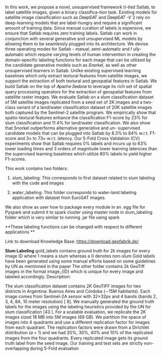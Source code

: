 In this work, we propose a novel, unsupervised framework ti-tled Satlab, to label satellite images, given a binary classifica-tion task. Existing models for satellite image classification such as 𝐷𝑒𝑒𝑝𝑆𝐴𝑇 and 𝐷𝑒𝑒𝑝𝑆𝐴𝑇 -𝑉 2 rely on deep-learning models that are label-hungry and require a significant amount of training data. Since manual curation of labels is expensive, we ensure that Satlab requires 𝑧𝑒𝑟𝑜 training labels. Satlab can work in conjunction with several generative and unsupervised ML models by allowing them to be seamlessly plugged into its architecture. We devise three operating modes for Satlab - 𝑚𝑎𝑛𝑢𝑎𝑙, 𝑠𝑒𝑚𝑖-𝑎𝑢𝑡𝑜𝑚𝑎𝑡𝑖𝑐 and 𝑓 𝑢𝑙𝑙𝑦-𝑎𝑢𝑡𝑜𝑚𝑎𝑡𝑖𝑐 which require varying levels of human intervention in creating the domain-specific labeling functions for each image that can be utilized by the candidate generative models such as 𝑆𝑛𝑜𝑟𝑘𝑒𝑙, as well as other unsupervised learners in Satlab. Unlike existing supervised learning baselines which only extract textural features from satellite images, we support the extraction of both textural and geospatial features in Satlab. We build Satlab on the top of 𝐴𝑝𝑎𝑐ℎ𝑒 𝑆𝑒𝑑𝑜𝑛𝑎 to leverage its rich set of spatial query processing operators for the extraction of geospatial features from satellite raster images. We evaluate Satlab on a slum classification dataset of 5M satellite images replicated from a seed set of 2K images and a two-class variant of a land/water classification dataset of 20K satellite images both captured by the Sentinel-2 satellite program. We empirically show that spatio-textural features enhance the classification F1-score by 23% for slum classification and 11.4% for land/water classification. We also show that Snorkel outperforms alternative generative and un- supervised candidate models that can be plugged into Satlab by 8.3% to 84% w.r.t. F1-score and 3× to 73× w.r.t. latency. Our 5-Fold Cross Validation (CV) experiments show that Satlab requires 0% labels and incurs up to 63% lower loading times and 3 orders of
magnitude lower learning latencies than the supervised learning baselines which utilize 80% labels to yield higher F1-scores.

This work contains two folders:

1. slum_labeling: This corresponds to first dataset related to slum labeling with the code and images

2. water_labeling: This folder corresponds to water-land labeling application with dataset from EuroSAT images.

We also show as user how to package every module in an .egg file for Pyspark and submit it to spark cluster using master node in slum_labeling folder which is very similar to running .jar file using spark

**These labeling functions can be changed with respect to different applications
**

Link to download Knowledge Base: https://download.geofabrik.de/



**Slum Labeling**
gold_labels contains ground truth for 2k images for every image ID where 1 means a slum whereas a 0 denotes non-slum
Gold labels have been generated using some manual efforts based on some guidelines by UN as mentioned in the paper
The other folder contains 2k GeoTiff images in the format image_{ID} which is unique for every image and labeled accordingly.
Description:

The slum classification dataset contains 2K GeoTIFF images for two districts in Argentina: Buenos Aires and Córdoba (∼15M habitants). Each image comes from Sentinel-2A sensor with 32×32px and 4 bands (bands 2, 3, 4, 8A, 10 meter resolution) [ 8]. We manually generated the ground truth labels for the images using the labeling heuristics provided by the UN for slum classification [43 ]. For a scalable evaluation, we replicate the 2K images sized 18 MB into 5M images (69 GB). We partition the space of images into 4 quadrants and use a different replication factor for images from each quadrant. The replication factors were drawn from a Dirichlet distribution (𝛼 = 1) and we had 20%, 30%, 40% and 10% of the replicated images from the four quadrants. Every replicated image gets its ground truth label from the seed image. Our training and test sets are strictly non-overlapping during 5-Fold evaluation


